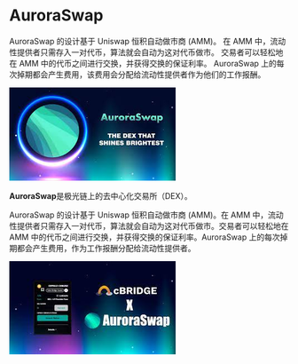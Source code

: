 # AuroraSwap

<p>AuroraSwap 的设计基于 Uniswap 恒积自动做市商 (AMM)。 在 AMM 中，流动性提供者只需存入一对代币，算法就会自动为这对代币做市。 交易者可以轻松地在 AMM 中的代币之间进行交换，并获得交换的保证利率。 AuroraSwap 上的每次掉期都会产生费用，该费用会分配给流动性提供者作为他们的工作报酬。</p>

![fff](fff.png)

**AuroraSwap**是极光链上的去中心化交易所（DEX）。

AuroraSwap 的设计基于 Uniswap 恒积自动做市商 (AMM)。在 AMM 中，流动性提供者只需存入一对代币，算法就会自动为这对代币做市。交易者可以轻松地在 AMM 中的代币之间进行交换，并获得交换的保证利率。AuroraSwap 上的每次掉期都会产生费用，作为工作报酬分配给流动性提供者。

![ddd](ddd.png)
